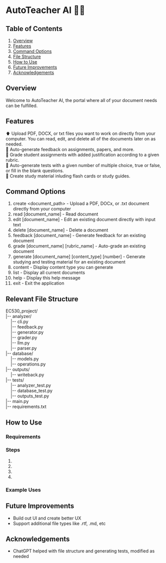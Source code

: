 # AutoTeacher AI 👩‍🏫

## Table of Contents
 1. [Overview](#overview)
 2. [Features](#features)
 3. [Command Options](#command-options)
 4. [File Structure](#relevant-file-structure)
 5. [How to Use](#how-to-use)
 6. [Future Improvements](#future-improvements)
 7. [Acknowledgements](#acknowledgements)

## Overview
Welcome to AutoTeacher AI, the portal where all of your document needs can be fulfilled.

## Features
⬆️ Upload PDF, DOCX, or txt files you want to work on directly from your computer. You can read, edit, and delete all of the documents later on as needed. \
🔄 Auto-generate feedback on assignments, papers, and more. \
💯 Grade student assignments with added justification according to a given rubric. \
📝 Auto-generate tests with a given number of multiple choice, true or false, or fill in the blank questions. \
🧠 Create study material inluding flash cards or study guides.

## Command Options
 1. create <document_path> - Upload a PDF, DOCx, or .txt document directly from your computer
 2. read [document_name] - Read document
 3. edit [document_name] - Edit an existing document directly with input text
 4. delete [document_name] - Delete a document
 5. feedback [document_name] - Generate feedback for an existing document
 6. grade [document_name] [rubric_name] - Auto-grade an existing document
 7. generate [document_name] [content_type] [number] - Generate studying and testing material for an existing document
 8. content - Display content type you can generate
 9. list - Display all current documents
 10. help - Display this help message
 11. exit - Exit the application

## Relevant File Structure
EC530_project/ \
|-- analyzer/ \
&nbsp;&nbsp;&nbsp;  |-- cli.py \
&nbsp;&nbsp;&nbsp;  |-- feedback.py \
&nbsp;&nbsp;&nbsp;  |-- generator.py \
&nbsp;&nbsp;&nbsp;  |-- grader.py \
&nbsp;&nbsp;&nbsp;  |-- llm.py \
&nbsp;&nbsp;&nbsp;  |-- parser.py \
|-- database/ \
&nbsp;&nbsp;&nbsp;  |-- models.py \
&nbsp;&nbsp;&nbsp;  |-- operations.py \
|-- outputs/ \
&nbsp;&nbsp;&nbsp;  |-- writeback.py \
|-- tests/ \
&nbsp;&nbsp;&nbsp;  |-- analyzer_test.py \
&nbsp;&nbsp;&nbsp;  |-- database_test.py \
&nbsp;&nbsp;&nbsp;  |-- outputs_test.py \
|--  main.py \
|-- requirements.txt 

## How to Use
### Requirements

### Steps
 1. 
 2. 
 3. 
 4. 

### Example Uses
 
## Future Improvements
* Build out UI and create better UX
* Support additional file types like .rtf, .md, etc

## Acknowledgements
* ChatGPT helped with file structure and generating tests, modified as needed
